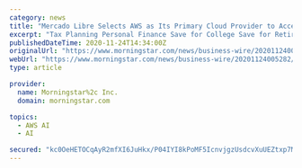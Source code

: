 ```yaml
---
category: news
title: "Mercado Libre Selects AWS as Its Primary Cloud Provider to Accelerate Growth and Transformation into a Data-Driven Company"
excerpt: "Tax Planning Personal Finance Save for College Save for Retirement Invest in Retirement Research Mutual Funds Stocks ETFs Bonds Best Investments"
publishedDateTime: 2020-11-24T14:34:00Z
originalUrl: "https://www.morningstar.com/news/business-wire/20201124005282/mercado-libre-selects-aws-as-its-primary-cloud-provider-to-accelerate-growth-and-transformation-into-a-data-driven-company"
webUrl: "https://www.morningstar.com/news/business-wire/20201124005282/mercado-libre-selects-aws-as-its-primary-cloud-provider-to-accelerate-growth-and-transformation-into-a-data-driven-company"
type: article

provider:
  name: Morningstar%2c Inc.
  domain: morningstar.com

topics:
  - AWS AI
  - AI

secured: "kc0OeHETOCqAyR2mfXI6JuHkx/P04IYI8kPoMF5IcnvjgzUsdcvXuUEZtxp7M0WFvqPN983UtOKy7sxyzcdS0ok3RpHw3rWz+R4l0q6c6xR1Bcn0XZenxowlB3R0gF8SygSRONIbTZgktS2S3mv4/lYwKxM12gPJ1k5UJFmjhxG3QzI0iEqR/cdOm0RtLKJMWNCBT+rbqDhD7th7R2vAx2rCff87zMhmztVo73UEpmGoySsszIh6hjPb3ArNj5Cjw53dns/UhG2QuDUckbHeJligJkWcfbK7k+k8onKj0AW2Ws6ZIdSDoTGBcutVhaIZdLwC32rSXiiqDW5bMwmAm0GiCxncAYvvkA5euOBLps8=;khWuhE1uCuIFC4wW1Xnuuw=="
---
```


